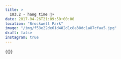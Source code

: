 ```yaml
---
title: >
  103.2 - hang time 🏀☀️
date: 2017-04-26T21:09:50+00:00
location: "Brockwell Park"
image: "/img/f58e22de61d482d1c8a38dc1a87cfaa5.jpg"
draft: false
instagram: true
---
```


{{<photo src="/img/f58e22de61d482d1c8a38dc1a87cfaa5.jpg">}}
